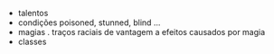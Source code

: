 - talentos
- condições poisoned, stunned, blind ...
- magias . traços raciais de vantagem a efeitos causados por magia
- classes
